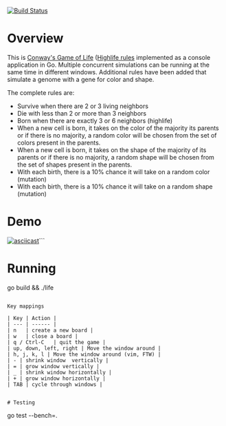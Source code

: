 [![Build Status](https://travis-ci.org/aaronbbrown/golife.svg?branch=master)](https://travis-ci.org/aaronbbrown/golife)

# Overview



This is [Conway's Game of Life](https://en.wikipedia.org/wiki/Conway%27s_Game_of_Life) ([Highlife rules](https://en.wikipedia.org/wiki/Highlife_(cellular_automaton)) implemented as a console application in Go.  Multiple concurrent simulations can be running at the same time in different windows.
Additional rules have been added that simulate a genome with a gene for color and shape.

The complete rules are:
* Survive when there are 2 or 3 living neighbors
* Die with less than 2 or more than 3 neighbors
* Born when there are exactly 3 or 6 neighbors (highlife)
* When a new cell is born, it takes on the color of the majority its parents
  or if there is no majority, a random color will be chosen from the set of colors
  present in the parents.
* When a new cell is born, it takes on the shape of the majority of its parents
  or if there is no majority, a random shape will be chosen from the set of shapes
  present in the parents.
* With each birth, there is a 10% chance it will take on a random color (mutation)
* With each birth, there is a 10% chance it will take on a random shape (mutation)

# Demo

[![asciicast](https://asciinema.org/a/79690.png)](https://asciinema.org/a/79690)```

# Running

go build && ./life
```

Key mappings

| Key | Action |
| --- | ------ |
| n   | create a new board |
| w   | close a board |
| q / Ctrl-C   | quit the game |
| up, down, left, right | Move the window around |
| h, j, k, l | Move the window around (vim, FTW) |
| - | shrink window  vertically |
| = | grow window vertically |
| _ | shrink window horizontally |
| + | grow window horizontally |
| TAB | cycle through windows |


# Testing

```
go test --bench=.
```
